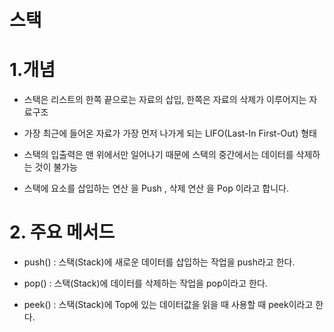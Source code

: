 # 스택

# 1.개념

- 스택은 리스트의 한쪽 끝으로는 자료의 삽입, 한쪽은 자료의 삭제가 이루어지는 자료구조


- 가장 최근에 들어온 자료가 가장 먼저 나가게 되는 LIFO(Last-In First-Out) 형태


- 스택의 입출력은 맨 위에서만 일어나기 때문에 스택의 중간에서는 데이터를 삭제하는 것이 불가능 


- 스택에 요소를 삽입하는 연산 을 Push , 삭제 연산 을 Pop 이라고 합니다.


# 2. 주요 메서드

- push() : 스택(Stack)에 새로운 데이터를 삽입하는 작업을 push라고 한다. 


- pop() : 스택(Stack)에 데이터를 삭제하는 작업을 pop이라고 한다.


- peek() : 스택(Stack)에 Top에 있는 데이터값을 읽을 때 사용할 때 peek이라고 한다.


 